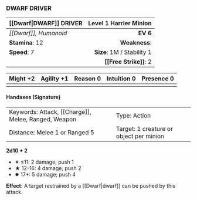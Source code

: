 ### DWARF DRIVER

| [[Dwarf\|DWARF]] DRIVER | **Level 1 Harrier Minion** |
| :---------------------- | -------------------------: |
| *[[Dwarf]], Humanoid*   |                   **EV 6** |
| **Stamina**: 12         |              **Weakness**: |
| **Speed**: 7            | **Size**: 1M / Stability 1 |
|                         |     **[[Free Strike]]**: 2 |

| **Might** +2 | **Agility** +1 | **Reason** 0 | **Intuition** 0 | **Presence** 0 |
| ------------ | -------------- | ------------ | --------------- | -------------- |
|              |                |              |                 |                |

#### Handaxes (Signature)

|                                                     |                                         |
| :-------------------------------------------------- | :-------------------------------------- |
| Keywords: Attack, [[Charge]], Melee, Ranged, Weapon | Type: Action                            |
| Distance: Melee 1 or Ranged 5                       | Target: 1 creature or object per minion |

**2d10 + 2**

- ✦ ≤11: 2 damage; push 1
- ★ 12-16: 4 damage; push 2
- ✸ 17+: 5 damage; push 4

**Effect:** A target restrained by a [[Dwarf|dwarf]] can be pushed by this attack.
